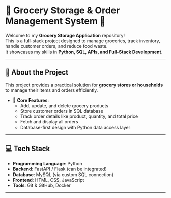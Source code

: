 # 🛒 Grocery Storage & Order Management System 🚀

Welcome to my **Grocery Storage Application** repository!  
This is a full-stack project designed to manage groceries, track inventory, handle customer orders, and reduce food waste.  
It showcases my skills in **Python, SQL, APIs, and Full-Stack Development**.

---

## 📌 About the Project
This project provides a practical solution for **grocery stores or households** to manage their items and orders efficiently.  

- 🧾 **Core Features**:
  - Add, update, and delete grocery products  
  - Store customer orders in SQL database  
  - Track order details like product, quantity, and total price  
  - Fetch and display all orders  
  - Database-first design with Python data access layer

---

## 💻 Tech Stack
- **Programming Language**: Python  
- **Backend**: FastAPI / Flask (can be integrated)  
- **Database**: MySQL (via custom SQL connection)  
- **Frontend**: HTML, CSS, JavaScript  
- **Tools**: Git & GitHub, Docker  

---

